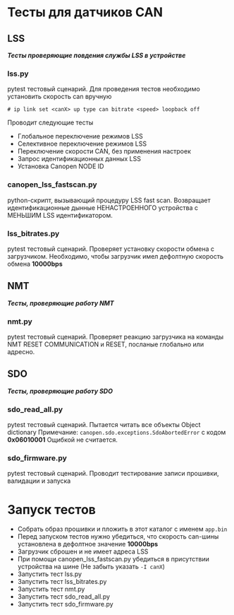 # Тесты для датчиков CAN

## LSS
__*Тесты проверяющие повдения службы LSS в устройстве*__

### lss.py 
pytest тестовый сценарий. Для проведения тестов необходимо установить
скорость can вручную
```
# ip link set <canX> up type can bitrate <speed> loopback off
```
Проводит следующие тесты
* Глобальное переключение режимов LSS
* Селективное переключение режимов LSS
* Переключение скорости CAN, без применения настроек
* Запрос идентификационных данных LSS
* Установка Canopen NODE ID
    
### canopen_lss_fastscan.py 
python-скрипт, вызывающий процедуру LSS fast scan.
Возвращает идентификационные дынные НЕНАСТРОЕННОГО устройства с МЕНЬШИМ LSS идентификатором.

### lss_bitrates.py
pytest тестовый сценарий. Проверяет установку скорости обмена с загрузчиком.
Необходимо, чтобы загрузчик имел дефолтную скорость обмена **10000bps**

## NMT
__*Тесты, проверяющие работу NMT*__

### nmt.py
pytest тестовый сценарий. Проверяет реакцию загрузчика на команды NMT
RESET COMMUNICATION и RESET, посланые глобально или адресно.

## SDO
__*Тесты, проверяющие работу SDO*__

### sdo_read_all.py
pytest тестовый сценарий. Пытается читать все объекты Object dictionary
Примечание: `canopen.sdo.exceptions.SdoAbortedError` с кодом **0x06010001**
Ощибкой не считается.

### sdo_firmware.py
pytest тестовый сценарий. Проводит тестирование записи прошивки, валидации
и запуска


# Запуск тестов
* Собрать образ прошивки и пложить в этот каталог с именем `app.bin`
* Перед запуском тестов нужно убедиться, что скорость can-шины установлена
в дефолтное значение **10000bps**
* Загрузчик сброшен и не имеет адреса LSS
* При помощи canopen_lss_fastscan.py убедиться в присутствии устройства на шине
(Не забыть указать `-I canX`)
* Запустить тест lss.py
* Запустить тест lss_bitrates.py
* Запустить тест nmt.py
* Запустить тест sdo_read_all.py
* Запустить тест sdo_firmware.py
